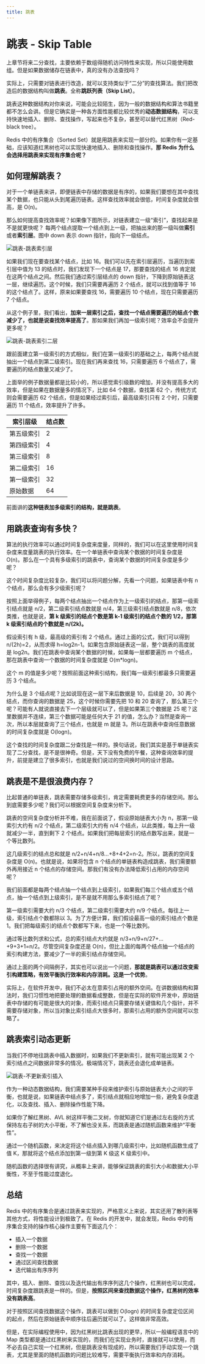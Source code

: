 ```yaml
---
title: 跳表
---
```


# 跳表 - Skip Table

上章节将来二分查找，主要依赖于数组得随机访问特性来实现，所以只能使用数组。但是如果数据储存在链表中，真的没有办法查找吗？

实际上，只需要对链表进行改造，就可以支持类似于“二分”的查找算法。我们把改造后的数据结构叫做**跳表**。全称**跳跃列表（Skip List）**。

跳表这种数据结构对你来说，可能会比较陌生，因为一般的数据结构和算法书籍里都不怎么会讲。但是它确实是一种各方面性能都比较优秀的**动态数据结构**，可以支持快速地插入、删除、查找操作，写起来也不复杂，甚至可以替代红黑树（Red-black tree）。

Redis 中的有序集合（Sorted Set）就是用跳表来实现一部分的。如果你有一定基础，应该知道红黑树也可以实现快速地插入、删除和查找操作。**那 Redis 为什么会选择用跳表来实现有序集合呢？**

## 如何理解跳表？

对于一个单链表来讲，即便链表中存储的数据是有序的，如果我们要想在其中查找某个数据，也只能从头到尾遍历链表。这样查找效率就会很低，时间复杂度就会很高，是 O(n)。

那么如何提高查找效率呢？如果像下图所示，对链表建立一级“索引”，查找起来是不是就更快呢？ 每两个结点提取一个结点到上一级，把抽出来的那一级叫做**索引**或者**索引层**。图中 down 表示 down 指针，指向下一级结点。

![跳表-跳表索引层](https://archive.static.spiritling.net/images/08_SkipTable-SkipListIndexLayer.png)

如果我们现在要查找某个结点，比如 16。我们可以先在索引层遍历，当遍历到索引层中值为 13 的结点时，我们发现下一个结点是 17，那要查找的结点 16 肯定就在这两个结点之间。然后我们通过索引层结点的 down 指针，下降到原始链表这一层，继续遍历。这个时候，我们只需要再遍历 2 个结点，就可以找到值等于 16 的这个结点了。这样，原来如果要查找 16，需要遍历 10 个结点，现在只需要遍历 7 个结点。

从这个例子里，我们看出，**加来一层索引之后，查找一个结点需要遍历的结点个数减少了，也就是说查找效率提高了**。那如果我们再加一级索引呢？效率会不会提升更多呢？

![跳表-跳表索引二层](https://archive.static.spiritling.net/images/08_SkipTable-SkipListIndexLevelTwo.png)

跟前面建立第一级索引的方式相似，我们在第一级索引的基础之上，每两个结点就抽出一个结点到第二级索引。现在我们再来查找 16，只需要遍历 6 个结点了，需要遍历的结点数量又减少了。

上面举的例子数据量都是比较小的，所以感觉索引级数的增加，并没有提高多大的效率，但是如果在数据量多的情况下，比如 64 个数据，查找第 62 个，传统方式则会需要遍历 62 个结点，但是如果经过索引后，最高级索引只有 2 个时，只需要遍历 11 个结点，效率提升了许多。

| 索引层级   | 结点数 |
| ---------- | ------ |
| 第五级索引 | 2      |
| 第四级索引 | 4      |
| 第三级索引 | 8      |
| 第二级索引 | 16     |
| 第一级索引 | 32     |
| 原始数据   | 64     |

前面讲的**这种链表加多级索引的结构，就是跳表**。

## 用跳表查询有多快？

算法的执行效率可以通过时间复杂度来度量，同样的，我们可以在这里使用时间复杂度来度量跳表的执行效率。在一个单链表中查询某个数据的时间复杂度是 O(n)。那么在一个具有多级索引的跳表中，查询某个数据的时间复杂度是多少呢？

这个时间复杂度比较复杂，我们可以将问题分解，先看一个问题，如果链表中有 n 个结点，那么会有多少级索引呢？

按照上面举得例子，每两个结点抽出一个结点作为上一级索引的结点，那第一级索引结点就是 n/2，第二级索引结点数就是 n/4，第三级索引结点数就是 n/8，依次类推，也就是说，**第 k 级索引的结点个数是第 k-1 级索引的结点个数的 1/2，那第 k 级索引结点的个数就是 n/(2k)。**

假设索引有 h 级，最高级的索引有 2 个结点。通过上面的公式，我们可以得到 n/(2h)=2，从而求得 h=log2n-1。如果包含原始链表这一层，整个跳表的高度就是 log2n。我们在跳表中查询某个数据的时候，如果每一层都要遍历 m 个结点，那在跳表中查询一个数据的时间复杂度就是 O(m\*logn)。

这个 m 的值是多少呢？按照前面这种索引结构，我们每一级索引都最多只需要遍历 3 个结点。

为什么是 3 个结点呢？比如说现在这一层下来后数据是 10，后续是 20，30 两个结点，而你查询的数据是 25，这个时候你需要先把 10 和 20 查询了，那么第三个呢？可能有人就说直接去下一个层级就可以了，但是如果第三个数据是 25 呢？这里数据并不连续，第三个数据可能是任何大于 21 的值，怎么办？当然是查询一次，所以本层就查询了三个结点，也就是 m 就是 3。所以在跳表中查询任意数据的时间复杂度就是 O(logn)。

这个查找的时间复杂度跟二分查找是一样的。换句话说，我们其实是基于单链表实现了二分查找，是不是很神奇。但是，天下没有免费的午餐，这种查询效率的提升，前提是建立了很多索引，也就是我们说过的空间换时间的设计思路。

## 跳表是不是很浪费内存？

比起普通的单链表，跳表需要存储多级索引，肯定需要耗费更多的存储空间。那么到底需要多少呢？我们可以根据空间复杂度来分析下。

跳表的空间复杂度分析并不难，我在前面说了，假设原始链表大小为 n，那第一级索引大约有 n/2 个结点，第二级索引大约有 n/4 个结点，以此类推，每上升一级就减少一半，直到剩下 2 个结点。如果我们把每层索引的结点数写出来，就是一个等比数列。

这几级索引的结点总和就是 n/2+n/4+n/8…+8+4+2=n-2。所以，跳表的空间复杂度是 O(n)。也就是说，如果将包含 n 个结点的单链表构造成跳表，我们需要额外再用接近 n 个结点的存储空间。那我们有没有办法降低索引占用的内存空间呢？

我们前面都是每两个结点抽一个结点到上级索引，如果我们每三个结点或五个结点，抽一个结点到上级索引，是不是就不用那么多索引结点了呢？

第一级索引需要大约 n/3 个结点，第二级索引需要大约 n/9 个结点。每往上一级，索引结点个数都除以 3。为了方便计算，我们假设最高一级的索引结点个数是 1。我们把每级索引的结点个数都写下来，也是一个等比数列。

通过等比数列求和公式，总的索引结点大约就是 n/3+n/9+n/27+…+9+3+1=n/2。尽管空间复杂度还是 O(n)，但比上面的每两个结点抽一个结点的索引构建方法，要减少了一半的索引结点存储空间。

通过上面的两个间隔例子，其实也可以说出一个问题，**那就是跳表可以通过改变索引构建策略，有效平衡执行效率和内存消耗。这是一个优势**。

实际上，在软件开发中，我们不必太在意索引占用的额外空间。在讲数据结构和算法时，我们习惯性地把要处理的数据看成整数，但是在实际的软件开发中，原始链表中存储的有可能是很大的对象，而索引结点只需要存储关键值和几个指针，并不需要存储对象，所以当对象比索引结点大很多时，那索引占用的额外空间就可以忽略了。

## 跳表索引动态更新

当我们不停地往跳表中插入数据时，如果我们不更新索引，就有可能出现某 2 个索引结点之间数据非常多的情况。极端情况下，跳表还会退化成单链表。

![跳表-不更新索引插入](https://archive.static.spiritling.net/images/08_SkipTable-NotUpdateIndexInsert.png)

作为一种动态数据结构，我们需要某种手段来维护索引与原始链表大小之间的平衡，也就是说，如果链表中结点多了，索引结点就相应地增加一些，避免复杂度退化，以及查找、插入、删除操作性能下降。

如果你了解红黑树、AVL 树这样平衡二叉树，你就知道它们是通过左右旋的方式保持左右子树的大小平衡，不了解也没关系，而跳表是通过随机函数来维护“平衡性”。

通过一个随机函数，来决定将这个结点插入到哪几级索引中，比如随机函数生成了值 K，那就将这个结点添加到第一级到第 K 级这 K 级索引中。

随机函数的选择很有讲究，从概率上来讲，能够保证跳表的索引大小和数据大小平衡性，不至于性能过度退化。

## 总结

Redis 中的有序集合是通过跳表来实现的，严格意义上来说，其实还用了散列表等其他方式，将性能设计到极致了。在 Redis 的开发中，就会发现，Redis 中的有序集合支持的操作核心操作主要有下面这几个：

- 插入一个数据
- 删除一个数据
- 查找一个数据
- 通过区间查找数据
- 迭代输出有序序列

其中，插入、删除、查找以及迭代输出有序序列这几个操作，红黑树也可以完成，时间复杂度跟跳表是一样的。但是，**按照区间来查找数据这个操作，红黑树的效率没有跳表高**。

对于按照区间查找数据这个操作，跳表可以做到 O(logn) 的时间复杂度定位区间的起点，然后在原始链表中顺序往后遍历就可以了。这样做非常高效。

但是，在实际编程使用中，因为红黑树比跳表出现的更早，所以一般编程语言中的 Map 类型都是通过红黑树来实现的，而我们在实现业务时，直接就可以使用，而不必去自己实现一个红黑树，但是跳表没有现成的，所以需要我们手动实现一个跳表，尤其是里面的随机函数的问题比较难写，需要平衡执行效率和内存消耗。
